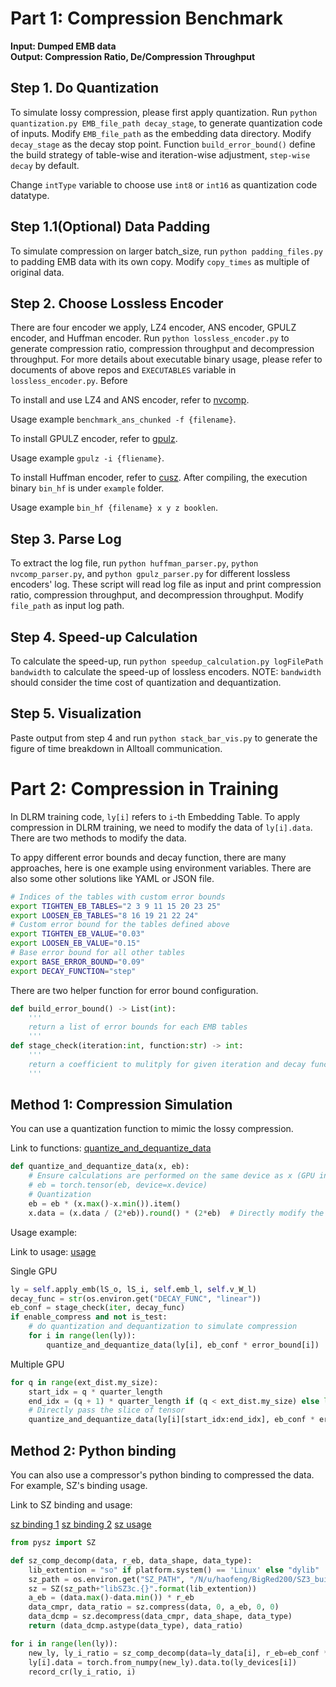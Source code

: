 # Part 1: Compression Benchmark

**Input: Dumped EMB data** \
**Output: Compression Ratio, De/Compression Throughput**

## Step 1. Do Quantization

To simulate lossy compression, please first apply quantization. Run `python quantization.py EMB_file_path decay_stage`, to generate quantization code of inputs. Modify `EMB_file_path` as the embedding data directory. Modify `decay_stage` as the decay stop point. Function `build_error_bound()` define the build strategy of table-wise and iteration-wise adjustment, `step-wise decay` by default.

Change `intType` variable to choose use `int8` or `int16` as quantization code datatype.

## Step 1.1(Optional) Data Padding

To simulate compression on larger batch_size, run `python padding_files.py` to padding EMB data with its own copy. Modify `copy_times` as multiple of original data.

## Step 2. Choose Lossless Encoder

There are four encoder we apply, LZ4 encoder, ANS encoder, GPULZ encoder, and Huffman encoder. Run `python lossless_encoder.py` to generate compression ratio, compression throughput and decompression throughput. For more details about executable binary usage, please refer to documents of above repos and `EXECUTABLES` variable in `lossless_encoder.py`. Before

To install and use LZ4 and ANS encoder, refer to [nvcomp](https://developer.nvidia.com/nvcomp).

Usage example `benchmark_ans_chunked -f {filename}`.

To install GPULZ encoder, refer to [gpulz](https://github.com/hipdac-lab/ICS23-GPULZ).

Usage example `gpulz -i {fliename}`.

To install Huffman encoder, refer to [cusz](https://github.com/szcompressor/cuSZ/). After compiling, the execution binary `bin_hf` is under `example` folder.

Usage example `bin_hf {filename} x y z booklen`. 


## Step 3. Parse Log

To extract the log file, run `python huffman_parser.py`, `python nvcomp_parser.py`, and `python gpulz_parser.py` for different lossless encoders' log. These script will read log file as input and print compression ratio, compression throughput, and decompression throughput. Modify `file_path` as input log path.

## Step 4. Speed-up Calculation

To calculate the speed-up, run `python speedup_calculation.py logFilePath bandwidth` to calculate the speed-up of lossless encoders. NOTE: `bandwidth` should consider the time cost of quantization and dequantization.

## Step 5. Visualization

Paste output from step 4 and run `python stack_bar_vis.py` to generate the figure of time breakdown in Alltoall communication.

# Part 2: Compression in Training

In DLRM training code, `ly[i]` refers to `i`-th Embedding Table. To apply compression in DLRM training, we need to modify the data of `ly[i].data`. There are two methods to modify the data.

To appy different error bounds and decay function, there are many approaches, here is one example using environment variables. There are also some other solutions like YAML or JSON file.

```bash
# Indices of the tables with custom error bounds
export TIGHTEN_EB_TABLES="2 3 9 11 15 20 23 25"
export LOOSEN_EB_TABLES="8 16 19 21 22 24"
# Custom error bound for the tables defined above
export TIGHTEN_EB_VALUE="0.03"
export LOOSEN_EB_VALUE="0.15"
# Base error bound for all other tables
export BASE_ERROR_BOUND="0.09"
export DECAY_FUNCTION="step"
```

There are two helper function for error bound configuration.

```python
def build_error_bound() -> List(int):
    '''
    return a list of error bounds for each EMB tables
    '''
def stage_check(iteration:int, function:str) -> int:
    '''
    return a coefficient to mulitply for given iteration and decay function.
    '''
```

## Method 1: Compression Simulation

You can use a quantization function to mimic the lossy compression.

Link to functions: [quantize_and_dequantize_data](https://github.com/allenfengjr/dlrm_comp/blob/80f31b5ab4a5b5739a953ff611339b7978f79d17/dlrm_s_with_compress_quan.py#L130C1-L135C83)
```python
def quantize_and_dequantize_data(x, eb):
    # Ensure calculations are performed on the same device as x (GPU in this case)
    # eb = torch.tensor(eb, device=x.device)
    # Quantization
    eb = eb * (x.max()-x.min()).item()
    x.data = (x.data / (2*eb)).round() * (2*eb)  # Directly modify the tensor data


```

Usage example:

Link to usage: [usage](https://github.com/allenfengjr/dlrm_comp/blob/80f31b5ab4a5b5739a953ff611339b7978f79d17/dlrm_s_with_compress_quan.py#L798C9-L801C78)

Single GPU
```python
ly = self.apply_emb(lS_o, lS_i, self.emb_l, self.v_W_l)
decay_func = str(os.environ.get("DECAY_FUNC", "linear"))
eb_conf = stage_check(iter, decay_func)
if enable_compress and not is_test:
    # do quantization and dequantization to simulate compression
    for i in range(len(ly)):
        quantize_and_dequantize_data(ly[i], eb_conf * error_bound[i])
```
Multiple GPU

```python
for q in range(ext_dist.my_size):
    start_idx = q * quarter_length
    end_idx = (q + 1) * quarter_length if (q < ext_dist.my_size) else len(ly[i])
    # Directly pass the slice of tensor
    quantize_and_dequantize_data(ly[i][start_idx:end_idx], eb_conf * error_bound[i])
```

## Method 2: Python binding

You can also use a compressor's python binding to compressed the data. For example, SZ's binding usage.

Link to SZ binding and usage: 

[sz binding 1](https://github.com/allenfengjr/dlrm_comp/blob/80f31b5ab4a5b5739a953ff611339b7978f79d17/dlrm_s_with_compress_adaptive.py#L128C1-L132C53)
[sz binding 2](https://github.com/allenfengjr/dlrm_comp/blob/80f31b5ab4a5b5739a953ff611339b7978f79d17/dlrm_s_with_compress_adaptive.py#L2196C5-L2198C56)
[sz usage](https://github.com/allenfengjr/dlrm_comp/blob/80f31b5ab4a5b5739a953ff611339b7978f79d17/dlrm_s_with_compress_adaptive.py#L919C13-L922C41)

```python
from pysz import SZ

def sz_comp_decomp(data, r_eb, data_shape, data_type):
    lib_extention = "so" if platform.system() == 'Linux' else "dylib"
    sz_path = os.environ.get("SZ_PATH", "/N/u/haofeng/BigRed200/SZ3_build/lib64/")
    sz = SZ(sz_path+"libSZ3c.{}".format(lib_extention))
    a_eb = (data.max()-data.min()) * r_eb
    data_cmpr, data_ratio = sz.compress(data, 0, a_eb, 0, 0)
    data_dcmp = sz.decompress(data_cmpr, data_shape, data_type)
    return (data_dcmp.astype(data_type), data_ratio)

for i in range(len(ly)):
    new_ly, ly_i_ratio = sz_comp_decomp(data=ly_data[i], r_eb=eb_conf * error_bound[i], data_shape=ly_data[i].shape, data_type=np.float32)
    ly[i].data = torch.from_numpy(new_ly).data.to(ly_devices[i])
    record_cr(ly_i_ratio, i)
```
